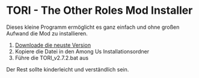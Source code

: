 # TORI - The Other Roles Mod Installer

Dieses kleine Programm ermöglicht es ganz einfach und ohne großen Aufwand die Mod zu installieren.

1. [Downloade die neuste Version](https://github.com/DasMonschta/tori/releases/download/2.7.2/TORI_v2.7.2.bat)
3. Kopiere die Datei in den Among Us Installationsordner
4. Führe die TORI_v2.7.2.bat aus

Der Rest sollte kinderleicht und verständlich sein.
